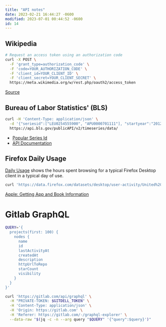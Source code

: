 ```yaml
---
title: "API notes"
date: 2023-02-21 16:44:27 -0600
modified: 2023-07-01 00:44:52 -0600
id: 14
---
```






## Wikipedia

```sh
# Request an access token using an authorization code
curl -X POST \
  -F 'grant_type=authorization_code' \
  -F 'code=YOUR_AUTHORIZATION_CODE' \
  -F 'client_id=YOUR_CLIENT_ID' \
  -F 'client_secret=YOUR_CLIENT_SECRET' \
  https://meta.wikimedia.org/w/rest.php/oauth2/access_token
```

[Source](https://api.wikimedia.org/wiki/Documentation/Getting_started/Authentication)


## Bureau of Labor Statistics' (BLS)

```sh
curl -H 'Content-Type: application/json' \
  -d '{"seriesid":["LEU0254555900", "APU0000701111"], "startyear":"2012", "endyear":"2022"}' \
  https://api.bls.gov/publicAPI/v2/timeseries/data/
```

* [Popular Series Id](https://api.bls.gov/publicAPI/v2/timeseries/popular)
* [API Documentation](https://www.bls.gov/developers/api_unix.htm)


## Firefox Daily Usage 

[Daily Usage](https://data.firefox.com/dashboard/user-activity) shows the hours spent browsing for a typical Firefox Desktop client in a typical day of use.

```sh
curl 'https://data.firefox.com/datasets/desktop/user-activity/United%20States/avg_daily_usage(hours)/index.json'
```




[Apple: Getting App and Book Information](https://developer.apple.com/documentation/devicemanagement/app_and_book_management/getting_app_and_book_information)


# Gitlab GraphQL 

```sh
QUERY='{
  projects(first: 100) {
    nodes {
      name
      id
      lastActivityAt
      createdAt
      description
      httpUrlToRepo
      starCount
      visibility
    }
  }
}'

curl 'https://gitlab.com/api/graphql' \
  -H "PRIVATE-TOKEN: $GITDELL_TOKEN" \
  -H 'Content-Type: application/json' \
  -H 'Origin: https://gitlab.com' \
  -H 'Referer: https://gitlab.com/-/graphql-explorer' \
  --data-raw "$(jq -c -n --arg query "$QUERY" '{"query":$query}')"
```

